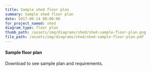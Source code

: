 ```yaml
---
title: Sample shed floor plan
summary: Sample shed floor plan
date: 2017-06-14 00:00:00
for_project_named: shed
diagram_type: floor plan
thumb_path: /assets/img/diagrams/shed/shed-sample-floor-plan.png
file_path: /assets/img/diagrams/shed/shed-sample-floor-plan.pdf
---
```

#### Sample floor plan
Download to see sample plan and requirements.
